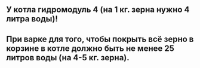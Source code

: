 ## У котла гидромодуль 4 (на 1 кг. зерна нужно 4 литра воды)!

## При варке для того, чтобы покрыть всё зерно в корзине в котле должно быть не менее 25 литров воды (на 4-5 кг. зерна).
